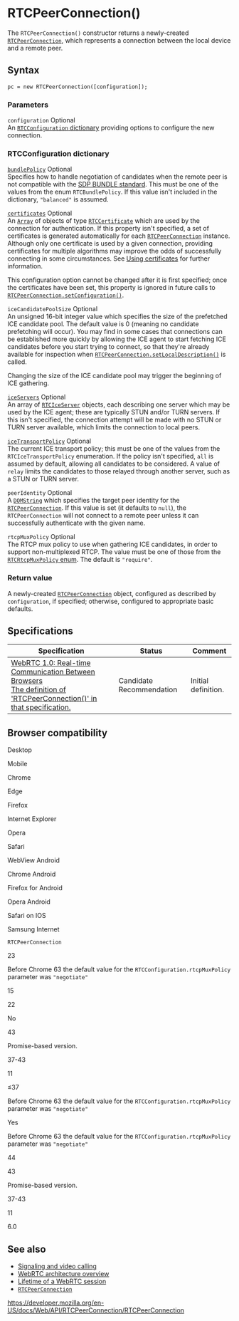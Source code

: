 RTCPeerConnection()
===================

The `RTCPeerConnection()` constructor returns a newly-created [`RTCPeerConnection`](../rtcpeerconnection), which represents a connection between the local device and a remote peer.

Syntax
------

    pc = new RTCPeerConnection([configuration]);

### Parameters

 `configuration` <span class="badge inline optional">Optional</span>   
An [`RTCConfiguration` dictionary](#rtcconfiguration_dictionary) providing options to configure the new connection.

### RTCConfiguration dictionary

 [`bundlePolicy`](../rtcconfiguration/bundlepolicy) <span class="badge inline optional">Optional</span>   
Specifies how to handle negotiation of candidates when the remote peer is not compatible with the [SDP BUNDLE standard](https://webrtcstandards.info/sdp-bundle/). This must be one of the values from the enum `RTCBundlePolicy`. If this value isn't included in the dictionary, `"balanced"` is assumed.

 [`certificates`](../rtcconfiguration/certificates) <span class="badge inline optional">Optional</span>   
An [`Array`](https://developer.mozilla.org/en-US/docs/Web/JavaScript/Reference/Global_Objects/Array) of objects of type [`RTCCertificate`](../rtccertificate) which are used by the connection for authentication. If this property isn't specified, a set of certificates is generated automatically for each [`RTCPeerConnection`](../rtcpeerconnection) instance. Although only one certificate is used by a given connection, providing certificates for multiple algorithms may improve the odds of successfully connecting in some circumstances. See [Using certificates](../rtcconfiguration/certificates#using_certificates) for further information.

This configuration option cannot be changed after it is first specified; once the certificates have been set, this property is ignored in future calls to [`RTCPeerConnection.setConfiguration()`](setconfiguration).

 <span class="page-not-created">`iceCandidatePoolSize`</span> <span class="badge inline optional">Optional</span>   
An unsigned 16-bit integer value which specifies the size of the prefetched ICE candidate pool. The default value is 0 (meaning no candidate prefetching will occur). You may find in some cases that connections can be established more quickly by allowing the ICE agent to start fetching ICE candidates before you start trying to connect, so that they're already available for inspection when [`RTCPeerConnection.setLocalDescription()`](setlocaldescription) is called.

Changing the size of the ICE candidate pool may trigger the beginning of ICE gathering.

 [`iceServers`](../rtcconfiguration/iceservers) <span class="badge inline optional">Optional</span>   
An array of [`RTCIceServer`](../rtciceserver) objects, each describing one server which may be used by the ICE agent; these are typically STUN and/or TURN servers. If this isn't specified, the connection attempt will be made with no STUN or TURN server available, which limits the connection to local peers.

 [`iceTransportPolicy`](../rtcconfiguration/icetransportpolicy) <span class="badge inline optional">Optional</span>   
The current ICE transport policy; this must be one of the values from the <span class="page-not-created">`RTCIceTransportPolicy`</span> enumeration. If the policy isn't specified, `all` is assumed by default, allowing all candidates to be considered. A value of `relay` limits the candidates to those relayed through another server, such as a STUN or TURN server.

 <span class="page-not-created">`peerIdentity`</span> <span class="badge inline optional">Optional</span>   
A [`DOMString`](../domstring) which specifies the target peer identity for the [`RTCPeerConnection`](../rtcpeerconnection). If this value is set (it defaults to `null`), the `RTCPeerConnection` will not connect to a remote peer unless it can successfully authenticate with the given name.

 <span class="page-not-created">`rtcpMuxPolicy`</span> <span class="badge inline optional">Optional</span>   
The RTCP mux policy to use when gathering ICE candidates, in order to support non-multiplexed RTCP. The value must be one of those from the [`RTCRtcpMuxPolicy` enum](#rtcrtcpmuxpolicy_enum). The default is `"require"`.

### Return value

A newly-created [`RTCPeerConnection`](../rtcpeerconnection) object, configured as described by `configuration`, if specified; otherwise, configured to appropriate basic defaults.

Specifications
--------------

<table><thead><tr class="header"><th>Specification</th><th>Status</th><th>Comment</th></tr></thead><tbody><tr class="odd"><td><a href="https://w3c.github.io/webrtc-pc/#dom-peerconnection">WebRTC 1.0: Real-time Communication Between Browsers<br />
<span class="small">The definition of 'RTCPeerConnection()' in that specification.</span></a></td><td><span class="spec-cr">Candidate Recommendation</span></td><td>Initial definition.</td></tr></tbody></table>

Browser compatibility
---------------------

Desktop

Mobile

Chrome

Edge

Firefox

Internet Explorer

Opera

Safari

WebView Android

Chrome Android

Firefox for Android

Opera Android

Safari on IOS

Samsung Internet

`RTCPeerConnection`

23

Before Chrome 63 the default value for the `RTCConfiguration.rtcpMuxPolicy` parameter was `"negotiate"`

15

22

No

43

Promise-based version.

37-43

11

≤37

Before Chrome 63 the default value for the `RTCConfiguration.rtcpMuxPolicy` parameter was `"negotiate"`

Yes

Before Chrome 63 the default value for the `RTCConfiguration.rtcpMuxPolicy` parameter was `"negotiate"`

44

43

Promise-based version.

37-43

11

6.0

See also
--------

-   [Signaling and video calling](../webrtc_api/signaling_and_video_calling)
-   [WebRTC architecture overview](../webrtc_api/protocols)
-   [Lifetime of a WebRTC session](../webrtc_api/session_lifetime)
-   [`RTCPeerConnection`](../rtcpeerconnection)

<a href="https://developer.mozilla.org/en-US/docs/Web/API/RTCPeerConnection/RTCPeerConnection" class="_attribution-link">https://developer.mozilla.org/en-US/docs/Web/API/RTCPeerConnection/RTCPeerConnection</a>
